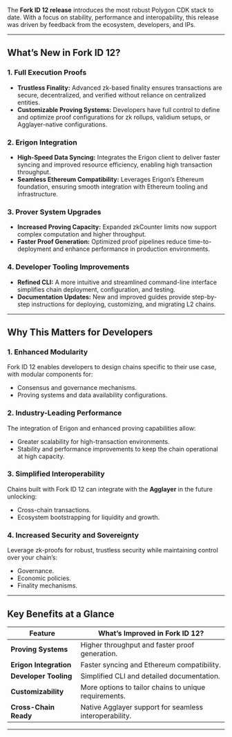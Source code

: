 The **Fork ID 12 release** introduces the most robust Polygon CDK stack to date. With a focus on stability, performance and interopability, this release was driven by feedback from the ecosystem, developers, and IPs.

---

## What’s New in Fork ID 12?

### **1. Full Execution Proofs**
- **Trustless Finality:** Advanced zk-based finality ensures transactions are secure, decentralized, and verified without reliance on centralized entities.
- **Customizable Proving Systems:** Developers have full control to define and optimize proof configurations for zk rollups, validium setups, or Agglayer-native configurations.

### **2. Erigon Integration**
- **High-Speed Data Syncing:** Integrates the Erigon client to deliver faster syncing and improved resource efficiency, enabling high transaction throughput.
- **Seamless Ethereum Compatibility:** Leverages Erigon’s Ethereum foundation, ensuring smooth integration with Ethereum tooling and infrastructure.

### **3. Prover System Upgrades**
- **Increased Proving Capacity:** Expanded zkCounter limits now support complex computation and higher throughput.
- **Faster Proof Generation:** Optimized proof pipelines reduce time-to-deployment and enhance performance in production environments.

### **4. Developer Tooling Improvements**
- **Refined CLI:** A more intuitive and streamlined command-line interface simplifies chain deployment, configuration, and testing.
- **Documentation Updates:** New and improved guides provide step-by-step instructions for deploying, customizing, and migrating L2 chains.

---

## Why This Matters for Developers

### **1. Enhanced Modularity**
Fork ID 12 enables developers to design chains specific to their use case, with modular components for:
- Consensus and governance mechanisms.
- Proving systems and data availability configurations.

### **2. Industry-Leading Performance**
The integration of Erigon and enhanced proving capabilities allow:
- Greater scalability for high-transaction environments.
- Stability and performance improvements to keep the chain operational at high capacity.

### **3. Simplified Interoperability**
Chains built with Fork ID 12 can integrate with the **Agglayer** in the future unlocking:
- Cross-chain transactions.
- Ecosystem bootstrapping for liquidity and growth.

### **4. Increased Security and Sovereignty**
Leverage zk-proofs for robust, trustless security while maintaining control over your chain’s:
- Governance.
- Economic policies.
- Finality mechanisms.

---

## Key Benefits at a Glance

| **Feature**            | **What’s Improved in Fork ID 12?**                        |
|-------------------------|----------------------------------------------------------|
| **Proving Systems**     | Higher throughput and faster proof generation.           |
| **Erigon Integration**  | Faster syncing and Ethereum compatibility.               |
| **Developer Tooling**   | Simplified CLI and detailed documentation.               |
| **Customizability**     | More options to tailor chains to unique requirements.     |
| **Cross-Chain Ready**   | Native Agglayer support for seamless interoperability.    |

---